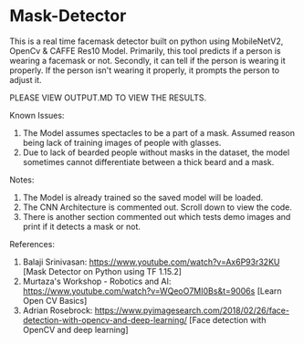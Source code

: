 # Mask-Detector

This is a real time facemask detector built on python using MobileNetV2, OpenCv & CAFFE Res10 Model.
Primarily, this tool predicts if a person is wearing a facemask or not.
Secondly, it can tell if the person is wearing it properly. If the person isn't wearing it properly, it prompts the person to adjust it.

PLEASE VIEW OUTPUT.MD TO VIEW THE RESULTS.

Known Issues:

1) The Model assumes spectacles to be a part of a mask. Assumed reason being lack of training images of people with glasses.
2) Due to lack of bearded people without masks in the dataset, the model sometimes cannot differentiate between a thick beard and a mask.

Notes:

1) The Model is already trained so the saved model will be loaded. 
2) The CNN Architecture is commented out. Scroll down to view the code.
3) There is another section commented out which tests demo images and print if it detects a mask or not.

References:

1) Balaji Srinivasan: https://www.youtube.com/watch?v=Ax6P93r32KU [Mask Detector on Python using TF 1.15.2]
2) Murtaza's Workshop - Robotics and AI: https://www.youtube.com/watch?v=WQeoO7MI0Bs&t=9006s [Learn Open CV Basics]
3) Adrian Rosebrock: https://www.pyimagesearch.com/2018/02/26/face-detection-with-opencv-and-deep-learning/ [Face detection with OpenCV and deep learning]
